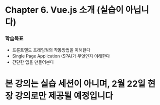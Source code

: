 # Chapter 6. Vue.js 소개 (실습이 아닙니다)
### 학습목표
- 프론트엔드 프레임웍의 작동방법을 이해한다
- Single Page Application (SPA)가 무엇인지 이해한다
- 간단한 앱을 만들어본다

# 본 강의는 실습 세션이 아니며, 2월 22일 현장 강의로만 제공될 예정입니다
